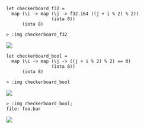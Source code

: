 ```futhark
let checkerboard_f32 =
  map (\i -> map (\j -> f32.i64 ((j + i % 2) % 2))
                 (iota 8))
      (iota 8)
```

```
> :img checkerboard_f32
```

![](img-img/26b07dbf1f772d987b40f08e0b0e0eab-img.png)

```futhark
let checkerboard_bool =
  map (\i -> map (\j -> ((j + i % 2) % 2) == 0)
                 (iota 8))
      (iota 8)
```

```
> :img checkerboard_bool
```

![](img-img/6ffd56d07e2c485080c59b4cbd6682b0-img.png)


```
> :img checkerboard_bool;
file: foo.bar
```

![](img-img/foo.bar)
